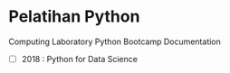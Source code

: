# Pelatihan Python
Computing Laboratory Python Bootcamp Documentation <br>
- [ ] 2018 : Python for Data Science
